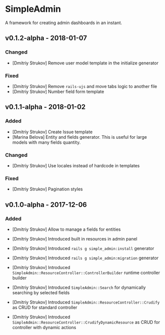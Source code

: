 # SimpleAdmin
A framework for creating admin dashboards in an instant.

## v0.1.2-alpha - 2018-01-07

### Changed
- [Dmitriy Strukov] Remove user model template in the initialize generator

### Fixed
- [Dmitriy Strukov] Remove `rails-ujs` and move tabs logic to another file 
- [Dmitriy Strukov] Number field form template

## v0.1.1-alpha - 2018-01-02

### Added
- [Dmitriy Strukov] Create Issue template
- [Marina Belova] Entity and fields generator. This is useful for large models with many fields quantity.

### Changed
- [Dmitriy Strukov] Use locales instead of hardcode in templates

### Fixed
- [Dmitriy Strukov] Pagination styles

## v0.1.0-alpha - 2017-12-06
### Added
- [Dmitriy Strukov] Allow to manage a fields for entities

- [Dmitriy Strukov] Introduced built in resources in admin panel
- [Dmitriy Strukov] Introduced `rails g simple_admin:install` generator
- [Dmitriy Strukov] Introduced `rails g simple_admin:migration` generator

- [Dmitriy Strukov] Introduced `SimpleAdmin::ResourceController::ControllerBuilder` runtime controller builder
- [Dmitriy Strukov] Introduced `SimpleAdmin::Search` for dynamically searching by selected fields
- [Dmitriy Strukov] Introduced `SimpleAdmin::ResourceController::Crudify` as CRUD for standard controller
- [Dmitriy Strukov] Introduced `SimpleAdmin::ResourceController::CrudifyDynamicResource` as CRUD for controller with dynamic actions

